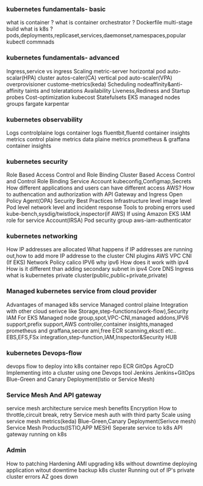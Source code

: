 ### kubernetes fundamentals- basic ###
what is container ?
what is container orchestrator ?
Dockerfile
    multi-stage build
what is k8s ?
pods,deployments,replicaset,services,daemonset,namespaces,popular kubectl commnads
### kubernetes fundamentals- advanced ###
Ingress,service vs ingress
Scaling
   metric-server
   horizontal pod auto-scalar(HPA)
   cluster autos-caler(CA)
   vertical pod auto-scaler(VPA)
   overprovisioner
   custome-metrics(keda)
Scheduling
    nodeaffinity&anti-affinity
    taints and toleratations
Availability
    Liveness,Rediness and Startup probes
Cost-optimization
    kubecost
Statefulsets
EKS
    managed nodes groups
    fargate
    karpentar
### kubernetes observability ###
Logs
  controlplaine logs
  container logs
     fluentbit,fluentd
     container insights
metrics
   control plaine metrics
   data plaine metrics
       prometheus & graffana
       container insights
### kubernetes security ###
Role Based Access Control and Role Binding
Cluster Based Access Control and Control Role Binding
Service Account
kubeconfig,Configmap,Secrets
How different applications and users can have different access AWS?
How to authencation and authorization with API Gateway and Ingress
Open Policy Agent(OPA)
Security Best Practices
   Infrastructure level
   image level
   Pod level
   network level and incident response
   Tools to probing errors used
      kube-bench,sysdig/twistlock,inspector(if AWS)
If using Amazon EKS
   IAM role for service Account(IRSA)
   Pod security group
   aws-iam-authenticator
### kubernetes networking ###
How IP addresses are allocated
What happens if IP addresses are running out,how to add more IP addresse to the cluster
CNI plugins
   AWS VPC CNI (If EKS)
Network Policy
   calico
IPV6
  why ipv6
  How does it work with ipv4
  How is it different than adding secondary subnet in ipv4
Core DNS
Ingress
what is kubernetes private cluster(public,public+private,private)
### Managed kubernetes service from cloud provider ###
Advantages of managed k8s service
    Managed control plaine 
    Integration with other cloud serivce like
     Storage,step-functions(work-flow),Security IAM
For EKS
  Managed node group,spot,VPC-CNI,managed addons,IPV6 support,prefix support,AWS controller,container insights,managed prometheus and graffana,secure ami,free ECR
  scanning,eksctl etc..
  EBS,EFS,FSx integration,step-function,IAM,Inspector&Security HUB
### kubernetes Devops-flow ###
devops flow to deploy into k8s
container repo 
   ECR
GitOps
  AgroCD
Implementing into a cluster using one Devops tool
   Jenkins
   Jenkins+GitOps
Blue-Green and Canary Deployment(Istio or Service Mesh)
### Service Mesh And API gateway ###
service mesh architecture
service mesh benefits
   Encryption
How to throttle,circuit break, retry
Service mesh auth with third party
Scale using service mesh metrics(keda)
Blue-Green,Canary Deployment(Serivce mesh)
Service Mesh Products(ISTIO,APP MESH)
Seperate service to k8s
API gateway running on k8s
### Admin ###
How to patching
Hardening AMI
upgrading k8s without downtime
deploying application witout downtime
backup k8s cluster
    Running out of IP's
    private cluster errors
    AZ goes down
    